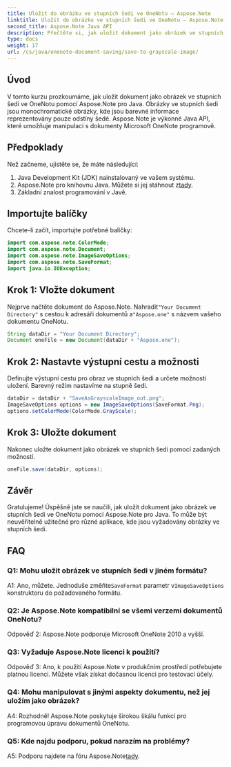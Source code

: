 ```yaml
---
title: Uložit do obrázku ve stupních šedi ve OneNotu – Aspose.Note
linktitle: Uložit do obrázku ve stupních šedi ve OneNotu – Aspose.Note
second_title: Aspose.Note Java API
description: Přečtěte si, jak uložit dokument jako obrázek ve stupních šedi ve OneNotu pomocí Aspose.Note pro Java. Programově snadno manipulujte s dokumenty Microsoft OneNote.
type: docs
weight: 17
url: /cs/java/onenote-document-saving/save-to-grayscale-image/
---
```

## Úvod

V tomto kurzu prozkoumáme, jak uložit dokument jako obrázek ve stupních šedi ve OneNotu pomocí Aspose.Note pro Java. Obrázky ve stupních šedi jsou monochromatické obrázky, kde jsou barevné informace reprezentovány pouze odstíny šedé. Aspose.Note je výkonné Java API, které umožňuje manipulaci s dokumenty Microsoft OneNote programově.

## Předpoklady

Než začneme, ujistěte se, že máte následující:

1. Java Development Kit (JDK) nainstalovaný ve vašem systému.
2.  Aspose.Note pro knihovnu Java. Můžete si jej stáhnout z[tady](https://releases.aspose.com/note/java/).
3. Základní znalost programování v Javě.

## Importujte balíčky

Chcete-li začít, importujte potřebné balíčky:

```java
import com.aspose.note.ColorMode;
import com.aspose.note.Document;
import com.aspose.note.ImageSaveOptions;
import com.aspose.note.SaveFormat;
import java.io.IOException;
```

## Krok 1: Vložte dokument

 Nejprve načtěte dokument do Aspose.Note. Nahradit`"Your Document Directory"` s cestou k adresáři dokumentů a`"Aspose.one"` s názvem vašeho dokumentu OneNotu.

```java
String dataDir = "Your Document Directory";
Document oneFile = new Document(dataDir + "Aspose.one");
```

## Krok 2: Nastavte výstupní cestu a možnosti

Definujte výstupní cestu pro obraz ve stupních šedi a určete možnosti uložení. Barevný režim nastavíme na stupně šedi.

```java
dataDir = dataDir + "SaveAsGrayscaleImage_out.png";
ImageSaveOptions options = new ImageSaveOptions(SaveFormat.Png);
options.setColorMode(ColorMode.GrayScale);
```

## Krok 3: Uložte dokument

Nakonec uložte dokument jako obrázek ve stupních šedi pomocí zadaných možností.

```java
oneFile.save(dataDir, options);
```

## Závěr

Gratulujeme! Úspěšně jste se naučili, jak uložit dokument jako obrázek ve stupních šedi ve OneNotu pomocí Aspose.Note pro Java. To může být neuvěřitelně užitečné pro různé aplikace, kde jsou vyžadovány obrázky ve stupních šedi.

## FAQ

### Q1: Mohu uložit obrázek ve stupních šedi v jiném formátu?

 A1: Ano, můžete. Jednoduše změňte`SaveFormat` parametr v`ImageSaveOptions` konstruktoru do požadovaného formátu.

### Q2: Je Aspose.Note kompatibilní se všemi verzemi dokumentů OneNotu?

Odpověď 2: Aspose.Note podporuje Microsoft OneNote 2010 a vyšší.

### Q3: Vyžaduje Aspose.Note licenci k použití?

Odpověď 3: Ano, k použití Aspose.Note v produkčním prostředí potřebujete platnou licenci. Můžete však získat dočasnou licenci pro testovací účely.

### Q4: Mohu manipulovat s jinými aspekty dokumentu, než jej uložím jako obrázek?

A4: Rozhodně! Aspose.Note poskytuje širokou škálu funkcí pro programovou úpravu dokumentů OneNotu.

### Q5: Kde najdu podporu, pokud narazím na problémy?

A5: Podporu najdete na fóru Aspose.Note[tady](https://forum.aspose.com/c/note/28).